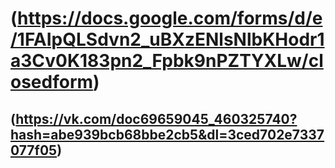 # (https://docs.google.com/forms/d/e/1FAIpQLSdvn2_uBXzENlsNlbKHodr1a3Cv0K183pn2_Fpbk9nPZTYXLw/closedform)
## (https://vk.com/doc69659045_460325740?hash=abe939bcb68bbe2cb5&dl=3ced702e7337077f05)
